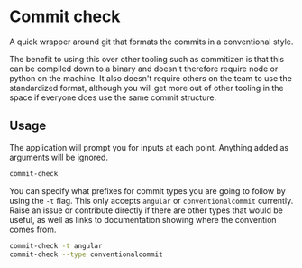 # Commit check

A quick wrapper around git that formats the commits in a conventional style.

The benefit to using this over other tooling such as commitizen is that this
can be compiled down to a binary and doesn't therefore require node or python
on the machine.
It also doesn't require others on the team to use the standardized format,
although you will get more out of other tooling in the space if everyone does
use the same commit structure.

## Usage

The application will prompt you for inputs at each point.
Anything added as arguments will be ignored.

``` bash
commit-check
```

You can specify what prefixes for commit types you are going to follow by
using the `-t` flag.
This only accepts `angular` or `conventionalcommit` currently.
Raise an issue or contribute directly if there are other types that would be
useful, as well as links to documentation showing where the convention comes
from.

``` bash
commit-check -t angular
commit-check --type conventionalcommit
```
